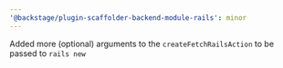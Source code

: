 ```yaml
---
'@backstage/plugin-scaffolder-backend-module-rails': minor
---
```


Added more (optional) arguments to the `createFetchRailsAction` to be passed to `rails new`
